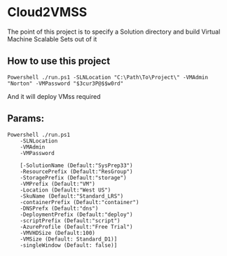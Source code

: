 # Cloud2VMSS

The point of this project is to specify a Solution directory and build Virtual Machine Scalable Sets out of it

## How to use this project

```
Powershell ./run.ps1 -SLNLocation "C:\Path\To\Project\" -VMAdmin "Norton" -VMPassword "$3cur3P@$$w0rd"
```

And it will deploy VMss required

## Params:

```
Powershell ./run.ps1
    -SLNLocation
    -VMAdmin
    -VMPassword

    [-SolutionName (Default:"SysPrep33")
    -ResourcePrefix (Default:"ResGroup")
    -StoragePrefix (Default:"storage")
    -VMPrefix (Default:"VM")
    -Location (Default:"West US")
    -SkuName (Default:"Standard_LRS")
    -containerPrefix (Default:"container")
    -DNSPrefx (Default:"dns")
    -DeploymentPrefix (Default:"deploy")
    -scriptPrefix (Default:"script")
    -AzureProfile (Default:"Free Trial")
    -VMVHDSize (Default:100)
    -VMSize (Default: Standard_D1)]
    -singleWindow (Default: false)]
```
